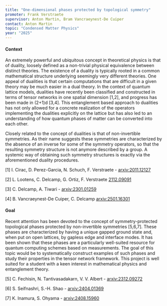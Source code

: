 ```yaml
---
title: "One-dimensional phases protected by topological symmetry"
promoter: Frank Verstraete
supervisor: Anton Martin, Bram Vancraeynest-De Cuiper
contact: Anton Martin
topic: "Condensed Matter Physics"
year: "2025"
---
```


#### Context

An extremely powerful and ubiquitous concept in theoretical physics is that of duality, loosely defined as a non-trivial physical equivalence between distinct theories. The existence of a duality is typically rooted in a common mathematical structure underlying seemingly very different theories. One appeal of dualities is that certain computations that are difficult in a given theory may be much easier in a dual theory. In the context of quantum lattice models, dualities have recently been classified and constructed in terms of tensor networks in one spatial dimension [1,2], and progress has been made in (2+1)d [3,4]. This entanglement based approach to dualities has not only allowed for a concrete realization of the operators implementing the dualities explicitly on the lattice but has also led to an understanding of how quantum phases of matter can be converted into each other.

Closely related to the concept of dualities is that of non-invertible symmetries. As their name suggests these symmetries are characterized by the absence of an inverse for some of the symmetry operators, so that the resulting symmetry structure is not anymore described by a group. A systemic way of obtaining such symmetry structures is exactly via the aforementioned duality procedures.

[1] I. Cirac, D. Perez-Garcia, N. Schuch, F. Verstraete - [arxiv:2011.12127](https://arxiv.org/abs/2312.09272)

[2] L. Lootens, C. Delcamp, G. Ortiz, F. Verstraete [2112.09091](https://arxiv.org/abs/2112.09091)

[3] C. Delcamp, A. Tiwari - [arxiv:2301.01259](https://arxiv.org/abs/2301.01259)

[4] B. Vancraeynest-De Cuiper, C. Delcamp [arxiv:2501.16301](https://arxiv.org/abs/2501.16301)

#### Goal

Recent attention has been devoted to the concept of symmetry-protected topological phases protected by non-invertible symmetries [5,6,7]. These phases are characterized by having a unique gapped ground state and, when put on open lattices, by gapless edge and interface modes. It has been shown that these phases are a particularly well-suited resource for quantum computing schemes based on measurements. The goal of this topic would be to systematically construct examples of such phases and study their properties in the tensor network framework. This project is well suited for a student with a keen interest in mathematical physics and entanglement theory.


[5] C. Fechisin, N. Tantivasadakarn, V. V. Albert - [arxiv:2312.09272](https://arxiv.org/abs/2312.09272)

[6] S. Seifnashri, S.-H. Shao - [arxiv:2404.01369](https://arxiv.org/abs/2404.01369)

[7] K. Inamura, S. Ohyama - [arxiv:2408.15960](https://arxiv.org/abs/2408.15960)